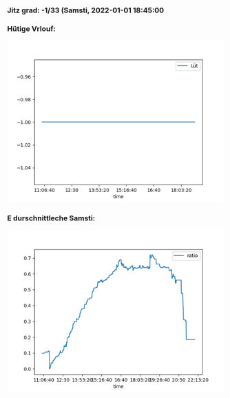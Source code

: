 ### Jitz grad: -1/33 (Samsti, 2022-01-01 18:45:00

### Hütige Vrlouf:
![Graph](Today.png)

### E durschnittleche Samsti:
![Graph](Samsti.png)